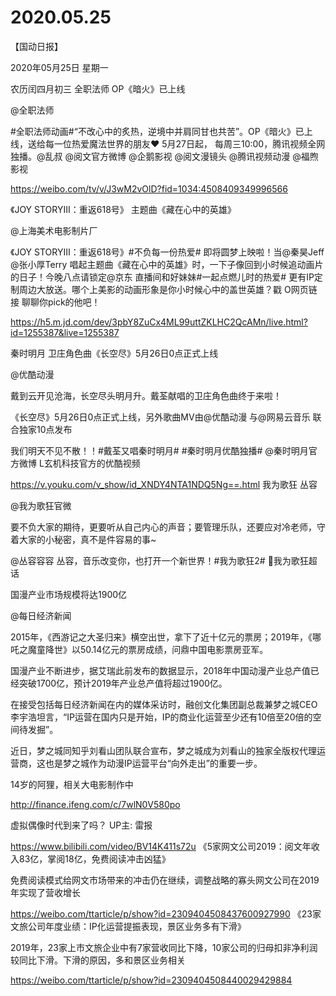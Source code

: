 # 2020.05.25


【国动日报】

2020年05月25日  星期一

农历闰四月初三
全职法师  OP《暗火》已上线

@全职法师 

#全职法师动画#“不改心中的炙热，逆境中并肩同甘也共苦”。OP《暗火》已上线，送给每一位热爱魔法世界的朋友❤
5月27日起， 每周三10:00，腾讯视频全网独播。@乱叔 @阅文官方微博 @企鹅影视 @阅文漫镜头 @腾讯视频动漫 @福煦影视

https://weibo.com/tv/v/J3wM2vOlD?fid=1034:4508409349996566


《JOY STORYⅢ：重返618号》 主题曲《藏在心中的英雄》

@上海美术电影制片厂                            

《JOY STORYⅢ：重返618号》#不负每一份热爱# 即将圆梦上映啦！当@秦昊Jeff @张小厚Terry 唱起主题曲《藏在心中的英雄》时，一下子像回到小时候追动画片的日子！今晚八点请锁定@京东 直播间和好妹妹#一起点燃儿时的热爱# 更有IP定制周边大放送。哪个上美影的动画形象是你小时候心中的盖世英雄？戳 O网页链接 聊聊你pick的他吧！

https://h5.m.jd.com/dev/3pbY8ZuCx4ML99uttZKLHC2QcAMn/live.html?id=1255387&live=1255387



秦时明月 卫庄角色曲《长空尽》5月26日0点正式上线

@优酷动漫                            

戴到云开见沧海，长空尽头明月升。戴荃献唱的卫庄角色曲终于来啦！

《长空尽》5月26日0点正式上线，另外歌曲MV由@优酷动漫 与@网易云音乐 联合独家10点发布

我们明天不见不散！！#戴荃又唱秦时明月# #秦时明月优酷独播# @秦时明月官方微博 L玄机科技官方的优酷视频

https://v.youku.com/v_show/id_XNDY4NTA1NDQ5Ng==.html
我为歌狂 丛容

@我为歌狂官微                            

要不负大家的期待，更要听从自己内心的声音；要管理乐队，还要应对冷老师，守着大家的小秘密，真不是件容易的事~

@丛容容容 丛容，音乐改变你，也打开一个新世界！#我为歌狂2#  我为歌狂超话    


国漫产业市场规模将达1900亿 

 @每日经济新闻

2015年，《西游记之大圣归来》横空出世，拿下了近十亿元的票房；2019年，《哪吒之魔童降世》以50.14亿元的票房成绩，问鼎中国电影票房亚军。

国漫产业不断进步，据艾瑞此前发布的数据显示，2018年中国动漫产业总产值已经突破1700亿，预计2019年产业总产值将超过1900亿。

在接受包括每日经济新闻在内的媒体采访时，融创文化集团副总裁兼梦之城CEO李宇浩坦言，“IP运营在国内只是开始，IP的商业化运营至少还有10倍至20倍的空间待发掘”。

近日，梦之城同知乎刘看山团队联合宣布，梦之城成为刘看山的独家全版权代理运营商，这也是梦之城作为动漫IP运营平台“向外走出”的重要一步。

14岁的阿狸，相关大电影制作中

http://finance.ifeng.com/c/7wlN0V580po




虚拟偶像时代到来了吗？ UP主: 雷报

https://www.bilibili.com/video/BV14K411s72u
《5家网文公司2019：阅文年收入83亿，掌阅18亿，免费阅读冲击凶猛》

免费阅读模式给网文市场带来的冲击仍在继续，调整战略的寡头网文公司在2019年实现了营收增长

https://weibo.com/ttarticle/p/show?id=2309404508437600927990
《23家文旅公司年度业绩：IP化运营提振表现，景区业务多有下滑》

2019年，23家上市文旅企业中有7家营收同比下降，10家公司的归母扣非净利润较同比下滑。下滑的原因，多和景区业务相关

https://weibo.com/ttarticle/p/show?id=2309404508440029429884
 

